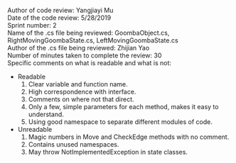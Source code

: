 Author of code review: Yangjiayi Mu  
Date of the code review: 5/28/2019  
Sprint number: 2  
Name of the .cs file being reviewed: GoombaObject.cs, RightMovingGoombaState.cs, LeftMovingGoombaState.cs  
Author of the .cs file being reviewed: Zhijian Yao  
Number of minutes taken to complete the review: 30  
Specific comments on what is readable and what is not:   

* Readable
	1. Clear variable and function name.
	2. High correspondence with interface.
	3. Comments on where not that direct.
	4. Only a few, simple parameters for each method, makes it easy to understand.
    5. Using good namespace to separate different modules of code.
* Unreadable
	1. Magic numbers in Move and CheckEdge methods with no comment.
	2. Contains unused namespaces.
    3. May throw NotImplementedException in state classes.
